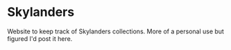 Skylanders
==========

Website to keep track of Skylanders collections.  More of a personal use but figured I'd post it here.
